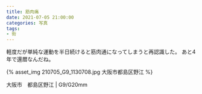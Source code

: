 ```yaml
---
title: 筋肉痛
date: 2021-07-05 21:00:00
categories: 写真
tags:
- 街
---
```


軽度だが単純な運動を半日続けると筋肉通になってしまうと再認識した。
あと4年で還暦なんだね。

{% asset_img 210705_G9_1130708.jpg 大阪市都島区野江 %}

大阪市　都島区野江 | G9/G20mm